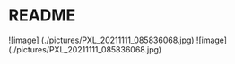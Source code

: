 # README

![image] (./pictures/PXL_20211111_085836068.jpg)
![image] (./pictures/PXL_20211111_085836068.jpg)
